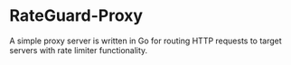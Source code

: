 # RateGuard-Proxy

A simple proxy server is written in Go for routing HTTP requests to target servers with rate limiter functionality.

